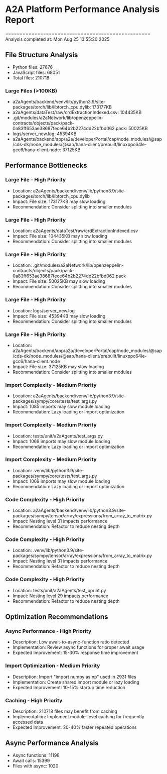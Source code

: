 # A2A Platform Performance Analysis Report
==================================================
Analysis completed at: Mon Aug 25 13:55:20 2025

## File Structure Analysis
- Python files: 27676
- JavaScript files: 68051
- Total files: 210718

### Large Files (>100KB)
- a2aAgents/backend/venv/lib/python3.9/site-packages/torch/lib/libtorch_cpu.dylib: 173177KB
- a2aAgents/dataTest/raw/crdExtractionIndexed.csv: 104435KB
- .git/modules/a2aNetwork/lib/openzeppelin-contracts/objects/pack/pack-0a83ff653ae38687fece64b2b2274dd22bfbd062.pack: 50025KB
- logs/server_new.log: 45394KB
- a2aAgents/backend/app/a2a/developerPortal/cap/node_modules/@sap/cds-dk/node_modules/@sap/hana-client/prebuilt/linuxppc64le-gcc6/hana-client.node: 37125KB

## Performance Bottlenecks
### Large File - High Priority
- Location: a2aAgents/backend/venv/lib/python3.9/site-packages/torch/lib/libtorch_cpu.dylib
- Impact: File size: 173177KB may slow loading
- Recommendation: Consider splitting into smaller modules

### Large File - High Priority
- Location: a2aAgents/dataTest/raw/crdExtractionIndexed.csv
- Impact: File size: 104435KB may slow loading
- Recommendation: Consider splitting into smaller modules

### Large File - High Priority
- Location: .git/modules/a2aNetwork/lib/openzeppelin-contracts/objects/pack/pack-0a83ff653ae38687fece64b2b2274dd22bfbd062.pack
- Impact: File size: 50025KB may slow loading
- Recommendation: Consider splitting into smaller modules

### Large File - High Priority
- Location: logs/server_new.log
- Impact: File size: 45394KB may slow loading
- Recommendation: Consider splitting into smaller modules

### Large File - High Priority
- Location: a2aAgents/backend/app/a2a/developerPortal/cap/node_modules/@sap/cds-dk/node_modules/@sap/hana-client/prebuilt/linuxppc64le-gcc6/hana-client.node
- Impact: File size: 37125KB may slow loading
- Recommendation: Consider splitting into smaller modules

### Import Complexity - Medium Priority
- Location: a2aAgents/backend/venv/lib/python3.9/site-packages/sympy/core/tests/test_args.py
- Impact: 1085 imports may slow module loading
- Recommendation: Lazy loading or import optimization

### Import Complexity - Medium Priority
- Location: tests/unit/a2aAgents/test_args.py
- Impact: 1069 imports may slow module loading
- Recommendation: Lazy loading or import optimization

### Import Complexity - Medium Priority
- Location: .venv/lib/python3.9/site-packages/sympy/core/tests/test_args.py
- Impact: 1069 imports may slow module loading
- Recommendation: Lazy loading or import optimization

### Code Complexity - High Priority
- Location: a2aAgents/backend/venv/lib/python3.9/site-packages/sympy/tensor/array/expressions/from_array_to_matrix.py
- Impact: Nesting level 31 impacts performance
- Recommendation: Refactor to reduce nesting depth

### Code Complexity - High Priority
- Location: .venv/lib/python3.9/site-packages/sympy/tensor/array/expressions/from_array_to_matrix.py
- Impact: Nesting level 31 impacts performance
- Recommendation: Refactor to reduce nesting depth

### Code Complexity - High Priority
- Location: tests/unit/a2aAgents/test_pprint.py
- Impact: Nesting level 29 impacts performance
- Recommendation: Refactor to reduce nesting depth

## Optimization Recommendations
### Async Performance - High Priority
- Description: Low await-to-async-function ratio detected
- Implementation: Review async functions for proper await usage
- Expected Improvement: 15-30% response time improvement

### Import Optimization - Medium Priority
- Description: Import "import numpy as np" used in 2931 files
- Implementation: Create shared import module or lazy loading
- Expected Improvement: 10-15% startup time reduction

### Caching - High Priority
- Description: 210718 files may benefit from caching
- Implementation: Implement module-level caching for frequently accessed data
- Expected Improvement: 20-40% faster repeated operations

## Async Performance Analysis
- Async functions: 11198
- Await calls: 15399
- Files with async: 1020
